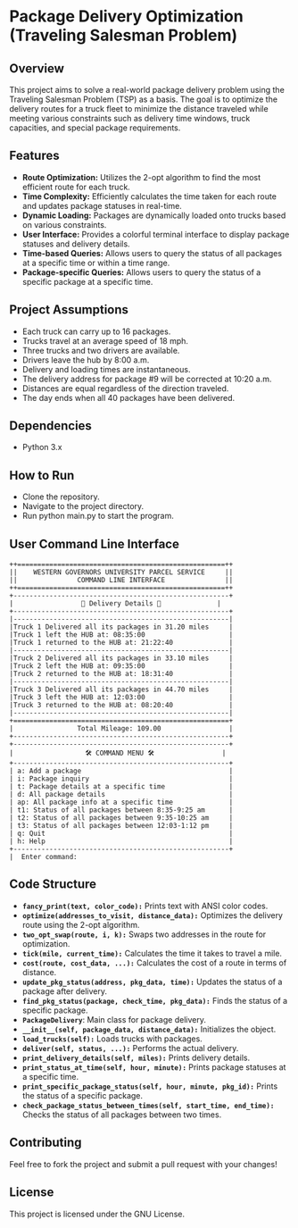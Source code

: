 # Package Delivery Optimization (Traveling Salesman Problem)

## Overview
This project aims to solve a real-world package delivery problem using the Traveling Salesman Problem (TSP) as a basis. The goal is to optimize the delivery routes for a truck fleet to minimize the distance traveled while meeting various constraints such as delivery time windows, truck capacities, and special package requirements.

## Features
- **Route Optimization:** Utilizes the 2-opt algorithm to find the most efficient route for each truck.
- **Time Complexity:** Efficiently calculates the time taken for each route and updates package statuses in real-time.
- **Dynamic Loading:** Packages are dynamically loaded onto trucks based on various constraints.
- **User Interface:** Provides a colorful terminal interface to display package statuses and delivery details.
- **Time-based Queries:** Allows users to query the status of all packages at a specific time or within a time range.
- **Package-specific Queries:** Allows users to query the status of a specific package at a specific time.

## Project Assumptions
- Each truck can carry up to 16 packages.
- Trucks travel at an average speed of 18 mph.
- Three trucks and two drivers are available.
- Drivers leave the hub by 8:00 a.m.
- Delivery and loading times are instantaneous.
- The delivery address for package #9 will be corrected at 10:20 a.m.
- Distances are equal regardless of the direction traveled.
- The day ends when all 40 packages have been delivered.

## Dependencies
- Python 3.x

## How to Run
- Clone the repository.
- Navigate to the project directory.
- Run python main.py to start the program.

## User Command Line Interface

```commandline
++====================================================++
||    WESTERN GOVERNORS UNIVERSITY PARCEL SERVICE     ||
||               COMMAND LINE INTERFACE               ||
++====================================================++
+------------------------------------------------------+
|                 🚚 Delivery Details 🚚              |
+------------------------------------------------------+
|------------------------------------------------------|
|Truck 1 Delivered all its packages in 31.20 miles     |
|Truck 1 left the HUB at: 08:35:00                     |
|Truck 1 returned to the HUB at: 21:22:40              |
|------------------------------------------------------|
|Truck 2 Delivered all its packages in 33.10 miles     |
|Truck 2 left the HUB at: 09:35:00                     |
|Truck 2 returned to the HUB at: 18:31:40              |
|------------------------------------------------------|
|Truck 3 Delivered all its packages in 44.70 miles     |
|Truck 3 left the HUB at: 12:03:00                     |
|Truck 3 returned to the HUB at: 08:20:40              |
|------------------------------------------------------|
+======================================================+
|                Total Mileage: 109.00                 |
+------------------------------------------------------+
+------------------------------------------------------+
|                  🛠️ COMMAND MENU 🛠️                 |
+------------------------------------------------------+
| a: Add a package                                     |
| i: Package inquiry                                   |
| t: Package details at a specific time                |
| d: All package details                               |
| ap: All package info at a specific time              |
| t1: Status of all packages between 8:35-9:25 am      |
| t2: Status of all packages between 9:35-10:25 am     |
| t3: Status of all packages between 12:03-1:12 pm     |
| q: Quit                                              |
| h: Help                                              |
+------------------------------------------------------+
|  Enter command:
```

## Code Structure
- **`fancy_print(text, color_code):`** Prints text with ANSI color codes.
- **`optimize(addresses_to_visit, distance_data):`** Optimizes the delivery route using the 2-opt algorithm.
- **`two_opt_swap(route, i, k):`** Swaps two addresses in the route for optimization.
- **`tick(mile, current_time):`** Calculates the time it takes to travel a mile.
- **`cost(route, cost_data, ...):`** Calculates the cost of a route in terms of distance.
- **`update_pkg_status(address, pkg_data, time):`** Updates the status of a package after delivery.
- **`find_pkg_status(package, check_time, pkg_data):`** Finds the status of a specific package.
- **`PackageDelivery`**: Main class for package delivery.
- **`__init__(self, package_data, distance_data):`** Initializes the object.
- **`load_trucks(self):`** Loads trucks with packages.
- **`deliver(self, status, ...):`** Performs the actual delivery.
- **`print_delivery_details(self, miles):`** Prints delivery details.
- **`print_status_at_time(self, hour, minute):`** Prints package statuses at a specific time.
- **`print_specific_package_status(self, hour, minute, pkg_id):`** Prints the status of a specific package.
- **`check_package_status_between_times(self, start_time, end_time):`** Checks the status of all packages between two times.

## Contributing
Feel free to fork the project and submit a pull request with your changes!

## License
This project is licensed under the GNU License.
